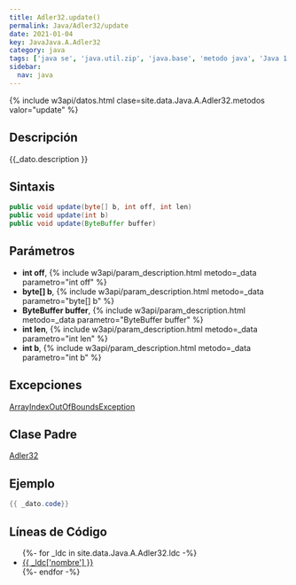 ```yaml
---
title: Adler32.update()
permalink: Java/Adler32/update
date: 2021-01-04
key: JavaJava.A.Adler32
category: java
tags: ['java se', 'java.util.zip', 'java.base', 'metodo java', 'Java 1.1']
sidebar: 
  nav: java
---
```


{% include w3api/datos.html clase=site.data.Java.A.Adler32.metodos valor="update" %}

## Descripción
{{_dato.description }}

## Sintaxis
~~~java
public void update(byte[] b, int off, int len)
public void update(int b)
public void update(ByteBuffer buffer)
~~~

## Parámetros
* **int off**,  {% include w3api/param_description.html metodo=_data parametro="int off" %}
* **byte[] b**,  {% include w3api/param_description.html metodo=_data parametro="byte[] b" %}
* **ByteBuffer buffer**,  {% include w3api/param_description.html metodo=_data parametro="ByteBuffer buffer" %}
* **int len**,  {% include w3api/param_description.html metodo=_data parametro="int len" %}
* **int b**,  {% include w3api/param_description.html metodo=_data parametro="int b" %}

## Excepciones
[ArrayIndexOutOfBoundsException](/Java/ArrayIndexOutOfBoundsException/)

## Clase Padre
[Adler32](/Java/Adler32/)

## Ejemplo
~~~java
{{ _dato.code}}
~~~

## Líneas de Código
<ul>
{%- for _ldc in site.data.Java.A.Adler32.ldc -%}
   <li>
       <a href="{{_ldc['url'] }}">{{ _ldc['nombre'] }}</a>
   </li>
{%- endfor -%}
</ul>
